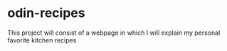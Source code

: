 # odin-recipes
This project will consist of a webpage in which I will explain my personal favorite kitchen recipes